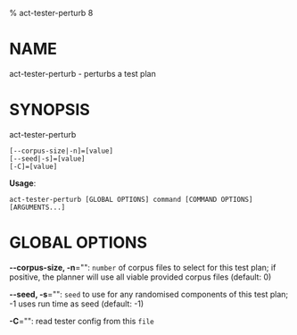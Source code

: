 % act-tester-perturb 8

# NAME

act-tester-perturb - perturbs a test plan

# SYNOPSIS

act-tester-perturb

```
[--corpus-size|-n]=[value]
[--seed|-s]=[value]
[-C]=[value]
```

**Usage**:

```
act-tester-perturb [GLOBAL OPTIONS] command [COMMAND OPTIONS] [ARGUMENTS...]
```

# GLOBAL OPTIONS

**--corpus-size, -n**="": `number` of corpus files to select for this test plan;
if positive, the planner will use all viable provided corpus files (default: 0)

**--seed, -s**="": `seed` to use for any randomised components of this test plan; -1 uses run time as seed (default: -1)

**-C**="": read tester config from this `file`


